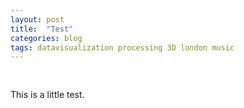 ```yaml
---
layout: post
title:  "Test"
categories: blog 
tags: datavisualization processing 3D london music
---
```

<div>
<pre>
<canvas style="width: 100%; height: auto;" width=100% height=auto></canvas>
</pre>
</div>

<script src="https://cdnjs.cloudflare.com/ajax/libs/p5.js/0.5.4/p5.min.js"></script>
<script src="https://melanieimfeld.github.io/assets/sketch.js"></script>

This is a little test.
